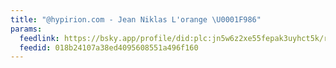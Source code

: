 ```yaml
---
title: "@hypirion.com - Jean Niklas L'orange \U0001F986"
params:
  feedlink: https://bsky.app/profile/did:plc:jn5w6z2xe55fepak3uyhct5k/rss
  feedid: 018b24107a38ed4095608551a496f160
---
```

